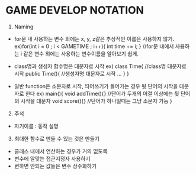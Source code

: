 GAME DEVELOP NOTATION
======================

1. Naming
  - for문 내 사용하는 변수 외에는 x, y, z같은 추상적인 이름은 사용하지 않기.
    ex)for(int i = 0 ; i < GAMETIME ; i++){
        int time += i;
      }                                       //for문 내에서 사용하는 i 같은 변수 외에는 사용하는 변수이름을 알아보기 쉽게.
    
    
    
  - class명과 생성자 함수명은 대문자로 시작
    ex) class Time{                //class명 대문자로 시작
          public Time(){           //생성자명 대문자로 시작
            ...
          }
        }
        
        
        
  - 일반 function은 소문자로 시작, 띄어쓰기가 들어가는 경우 뒷 단어의 시작을 대문자로 한다
    ex) main(){
          void addTime(){}        //단어가 두개의 어절 이상에는 뒷 단어의 시작을 대문자
          void score(){}          //단어가 하나일때는 그냥 소문자 가능
        }
        
        
2. 주석
  - 자기이름 : 동작 설명
  
3. 최대한 함수로 만들 수 있는 것은 만들기
  - 클래스 내에서 연산하는 경우가 거의 없도록
  - 변수에 알맞는 접근지정자 사용하기
  - 변하면 안되는 값들은 변수 상수화하기
